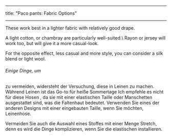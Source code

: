 - - -
title: "Paco pants: Fabric Options"
- - -

These work best in a lighter fabric with relatively good drape.

A light cotton, or chambray are particularly well-suited.\ Rayon or jersey will work too, but will give it a more casual-look.

For the opposite effect, less casual and more style, you can consider a silk blend or light wool.

<Tip>

###### Einige Dinge, um

zu vermeiden, widersteht der Versuchung, diese in Leinen zu machen.
Während Leinen ist das Go-to für heiße Sommertage Ich empfehle es nicht für diese Hosen
, da sie mit einer elastischen Taille oder Manschetten ausgestattet sind, was die Faltenhaut bedeutet.
Verwenden Sie eines der anderen Designs mit einer eingebauten Taille, wenn Sie möchten, Leinenhose.

Vermeiden Sie auch die Auswahl eines Stoffes mit einer Menge Stretch, denn es wird die Dinge komplizieren, wenn Sie die elastischen installieren. </Tip>
